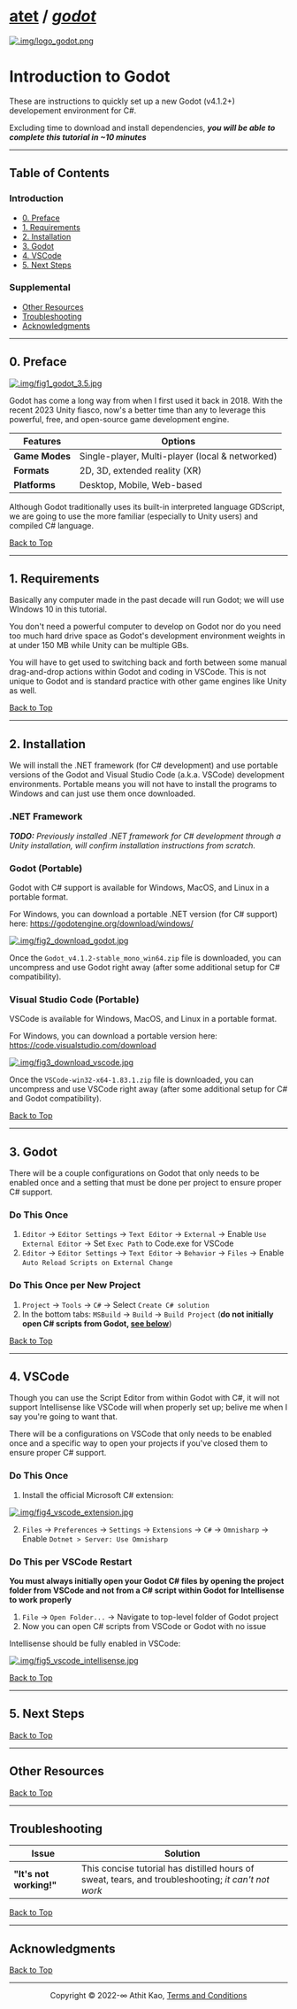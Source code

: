 # [atet](https://github.com/atet) / [**_godot_**](https://github.com/atet/3dp/blob/main/README.md#atet--godot)

[![.img/logo_godot.png](.img/logo_godot.png)](#nolink)

# Introduction to Godot

These are instructions to quickly set up a new Godot (v4.1.2+) developement environment for C#.

Excluding time to download and install dependencies, _**you will be able to complete this tutorial in ~10 minutes**_

--------------------------------------------------------------------------------------------------

## Table of Contents

### Introduction

* [0. Preface](#0-preface)
* [1. Requirements](#1-requirements)
* [2. Installation](#2-installation)
* [3. Godot](#3-godot)
* [4. VSCode](#4-vscode)
* [5. Next Steps](#5-next-steps)

### Supplemental

* [Other Resources](#other-resources)
* [Troubleshooting](#troubleshooting)
* [Acknowledgments](#acknowledgments)

--------------------------------------------------------------------------------------------------

## 0. Preface

[![.img/fig1_godot_3.5.jpg](.img/fig1_godot_3.5.jpg)](#nolink)

Godot has come a long way from when I first used it back in 2018. With the recent 2023 Unity fiasco, now's a better time than any to leverage this powerful, free, and open-source game development engine.

**Features** | **Options**
--- | ---
**Game Modes** | Single-player, Multi-player (local & networked)
**Formats** | 2D, 3D, extended reality (XR)
**Platforms** | Desktop, Mobile, Web-based

Although Godot traditionally uses its built-in interpreted language GDScript, we are going to use the more familiar (especially to Unity users) and compiled C# language.

[Back to Top](#table-of-contents)

--------------------------------------------------------------------------------------------------

## 1. Requirements

Basically any computer made in the past decade will run Godot; we will use WIndows 10 in this tutorial.

You don't need a powerful computer to develop on Godot nor do you need too much hard drive space as Godot's development environment weights in at under 150 MB while Unity can be multiple GBs. 

You will have to get used to switching back and forth between some manual drag-and-drop actions within Godot and coding in VSCode. This is not unique to Godot and is standard practice with other game engines like Unity as well.

[Back to Top](#table-of-contents)

--------------------------------------------------------------------------------------------------

## 2. Installation

We will install the .NET framework (for C# development) and use portable versions of the Godot and Visual Studio Code (a.k.a. VSCode) development environments. Portable means you will not have to install the programs to Windows and can just use them once downloaded.

### .NET Framework

***TODO:*** *Previously installed .NET framework for C# development through a Unity installation, will confirm installation instructions from scratch.*

### Godot (Portable)

Godot with C# support is available for Windows, MacOS, and Linux in a portable format.

For Windows, you can download a portable .NET version (for C# support) here: https://godotengine.org/download/windows/

[![.img/fig2_download_godot.jpg](.img/fig2_download_godot.jpg)](#nolink)

Once the `Godot_v4.1.2-stable_mono_win64.zip` file is downloaded, you can uncompress and use Godot right away (after some additional setup for C# compatibility).

### Visual Studio Code (Portable)

VSCode is available for Windows, MacOS, and Linux in a portable format.

For Windows, you can download a portable version here: https://code.visualstudio.com/download

[![.img/fig3_download_vscode.jpg](.img/fig3_download_vscode.jpg)](#nolink)

Once the `VSCode-win32-x64-1.83.1.zip` file is downloaded, you can uncompress and use VSCode right away (after some additional setup for C# and Godot compatibility).

[Back to Top](#table-of-contents)

--------------------------------------------------------------------------------------------------

## 3. Godot

There will be a couple configurations on Godot that only needs to be enabled once and a setting that must be done per project to ensure proper C# support.

### Do This Once

1. `Editor` → `Editor Settings` → `Text Editor` → `External` → Enable `Use External Editor` → Set `Exec Path` to Code.exe for VSCode
2. `Editor` → `Editor Settings` → `Text Editor` → `Behavior` → `Files` → Enable `Auto Reload Scripts on External Change`

### Do This Once per New Project

1. `Project` → `Tools` → `C#` → Select `Create C# solution`
2. In the bottom tabs: `MSBuild` → `Build` → `Build Project` (**do not initially open C# scripts from Godot, [see below](###-do-this-per-vscode-restart)**)

[Back to Top](#table-of-contents)

--------------------------------------------------------------------------------------------------

## 4. VSCode

Though you can use the Script Editor from within Godot with C#, it will not support Intellisense like VSCode will when properly set up; belive me when I say you're going to want that.

There will be a configurations on VSCode that only needs to be enabled once and a specific way to open your projects if you've closed them to ensure proper C# support.

### Do This Once

1. Install the official Microsoft C# extension:

[![.img/fig4_vscode_extension.jpg](.img/fig4_vscode_extension.jpg)](#nolink)

2. `Files` → `Preferences` → `Settings` → `Extensions` → `C#` → `Omnisharp` → Enable `Dotnet > Server: Use Omnisharp`

### Do This per VSCode Restart

**You must always initially open your Godot C# files by opening the project folder from VSCode and not from a C# script within Godot for Intellisense to work properly**

1. `File` → `Open Folder...` → Navigate to top-level folder of Godot project
2. Now you can open C# scripts from VSCode or Godot with no issue

Intellisense should be fully enabled in VSCode:

[![.img/fig5_vscode_intellisense.jpg](.img/fig5_vscode_intellisense.jpg)](#nolink)

[Back to Top](#table-of-contents)

--------------------------------------------------------------------------------------------------

## 5. Next Steps

[Back to Top](#table-of-contents)

--------------------------------------------------------------------------------------------------

## Other Resources

[Back to Top](#table-of-contents)

--------------------------------------------------------------------------------------------------

## Troubleshooting

Issue | Solution
--- | ---
**"It's not working!"** | This concise tutorial has distilled hours of sweat, tears, and troubleshooting; _it can't not work_

[Back to Top](#table-of-contents)

--------------------------------------------------------------------------------------------------

## Acknowledgments

[Back to Top](#table-of-contents)

--------------------------------------------------------------------------------------------------

<p align="center">Copyright © 2022-∞ Athit Kao, <a href="http://www.athitkao.com/tos.html" target="_blank">Terms and Conditions</a></p>